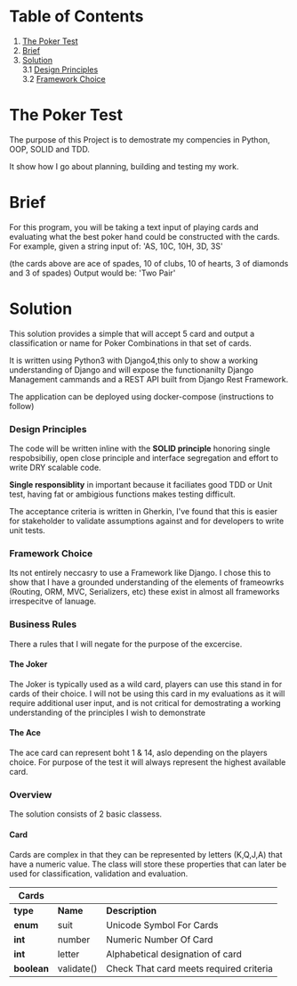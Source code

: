 # Table of Contents  
1. [The Poker Test](#the-poker-test)  
2. [Brief](#brief)  
3. [Solution](#solution)  
3.1 [Design Principles](#design-principles)  
3.2 [Framework Choice](#framework-choice)

# The Poker Test
The purpose of this Project is to demostrate my compencies in Python, OOP, SOLID and TDD.

It show how I go about planning, building and testing my work. 

# Brief 

For this program, you will be taking a text input of playing cards and evaluating what the best poker
hand could be constructed with the cards.
For example, given a string input of:
'AS, 10C, 10H, 3D, 3S'

(the cards above are ace of spades, 10 of clubs, 10 of hearts, 3 of diamonds and 3 of spades)
Output would be: 'Two Pair'

# Solution 

This solution provides a simple that will accept 5 card and output a classification or name for Poker Combinations in that set of cards. 

It is written using Python3 with Django4,this only to show a working understanding of Django and will expose the functionanilty  Django Management cammands and a REST API built from Django Rest Framework. 

The application can be deployed using docker-compose (instructions to follow)

### Design Principles

The code will be written inline with the **SOLID principle** honoring single respobsibiliy, open close principle and interface segregation and effort to write DRY scalable code. 

**Single responsiblity** in important because it faciliates good TDD or Unit test, having fat or ambigious functions  makes testing difficult. 


The acceptance criteria is written in Gherkin, I've found that this is easier for stakeholder to validate assumptions against and for developers to write unit tests.


### Framework Choice 

Its not entirely neccasry to use a Framework like Django. I chose this to show that I have a grounded understanding of the elements of frameowrks (Routing, ORM, MVC, Serializers, etc) these exist in almost all frameworks irrespecitve of lanuage. 

### Business Rules 

There a rules that I will negate for the purpose of the excercise. 

#### The Joker 
The Joker is typically used as a wild card, players can use this stand in for cards of their choice. I will not be using this card in my evaluations as it will require additional user input, and is not critical for demostrating a working understanding of the principles I wish to demonstrate

#### The Ace 
The ace card can represent boht 1 & 14, aslo depending on the players choice. For purpose of the test it will always represent the highest available card. 

### Overview 
The solution consists of 2 basic classess. 

#### Card

Cards are complex in that they can be represented by letters (K,Q,J,A) that have a numeric value. The class will store these properties that can later be used for classification, validation and evaluation. 

|Cards| | |
|-------|-| -|
| **type** | **Name** | **Description** |
| **enum** | suit| Unicode Symbol For Cards|
| **int** | number | Numeric Number Of Card |
| **int** | letter |Alphabetical designation of card |
| **boolean** | validate() | Check That card meets required criteria |
